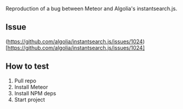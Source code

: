 Reproduction of a bug between Meteor and Algolia's instantsearch.js.

## Issue

(https://github.com/algolia/instantsearch.js/issues/1024)[https://github.com/algolia/instantsearch.js/issues/1024]

## How to test

1. Pull repo
2. Install Meteor
3. Install NPM deps
4. Start project
